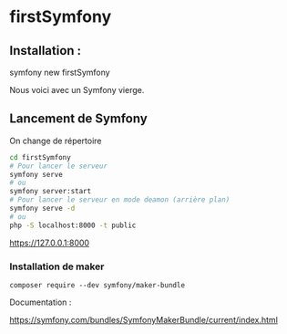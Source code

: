 # firstSymfony

## Installation :

  symfony new firstSymfony

Nous voici avec un Symfony vierge.

## Lancement de Symfony

On change de répertoire

```bash
cd firstSymfony
# Pour lancer le serveur
symfony serve
# ou
symfony server:start
# Pour lancer le serveur en mode deamon (arrière plan)
symfony serve -d
# ou
php -S localhost:8000 -t public
```

https://127.0.0.1:8000

### Installation de maker

    composer require --dev symfony/maker-bundle

Documentation :

https://symfony.com/bundles/SymfonyMakerBundle/current/index.html

